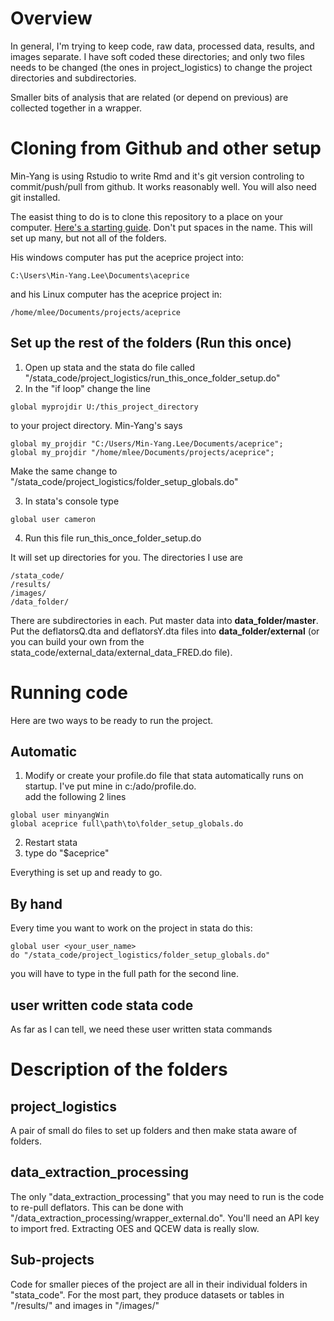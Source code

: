 # Overview
In general, I'm trying to keep code, raw data, processed data, results, and images separate.  I have soft coded these directories; and only two files needs to be changed (the ones in project_logistics) to change the project directories and subdirectories.

Smaller bits of analysis that are related (or depend on previous) are collected together in a wrapper.

# Cloning from Github and other setup
Min-Yang is using Rstudio to write Rmd and it's git version controling to commit/push/pull from github. It works reasonably well.  You will also need git installed.

The easist thing to do is to clone this repository to a place on your computer. [Here's a starting guide](https://cfss.uchicago.edu/setup/git-with-rstudio/).  Don't put spaces in the name.  This will set up many, but not all of the folders.

His windows computer has put the aceprice project into:
```
C:\Users\Min-Yang.Lee\Documents\aceprice
```
and his Linux computer has the aceprice project in:
```
/home/mlee/Documents/projects/aceprice
```

## Set up the rest of the folders (Run this once)

1. Open up stata and the stata do file called "/stata_code/project_logistics/run_this_once_folder_setup.do"
2. In the "if loop" change the line

```
global myprojdir U:/this_project_directory
```
to your project directory. Min-Yang's says

```
global my_projdir "C:/Users/Min-Yang.Lee/Documents/aceprice";
global my_projdir "/home/mlee/Documents/projects/aceprice";
```

Make the same change to "/stata_code/project_logistics/folder_setup_globals.do"

3. In stata's console type
```
global user cameron
```
4. Run this file run_this_once_folder_setup.do

It will set up directories for you. The directories I use are
```
/stata_code/
/results/
/images/
/data_folder/
```
There are subdirectories in each. Put master data into **data_folder/master**.  Put the deflatorsQ.dta and deflatorsY.dta files into **data_folder/external** (or you can build your own from the stata_code/external_data/external_data_FRED.do file).


# Running code
Here are two ways to be ready to run the project.

## Automatic
1.  Modify or create your profile.do file that stata automatically runs on startup.  I've put mine in c:/ado/profile.do.  
add the following 2 lines

```
global user minyangWin
global aceprice full\path\to\folder_setup_globals.do 
```
2. Restart stata
3. type do "$aceprice"

Everything is set up and ready to go.

## By hand
Every time you want to work on the project in stata do this:
```
global user <your_user_name>
do "/stata_code/project_logistics/folder_setup_globals.do"
```
you will have to type in the full path for the second line.




## user written code stata code
As far as I can tell, we need these user written stata commands
<!---
1. renvarlab
1. egenmore
1. tabcount
1. ineqdeco, ineqdec0
1. vioplot
1. renvars
1. mdesc
--->
# Description of the folders

## project_logistics
A pair of small do files to set up folders and then make stata aware of folders.

## data_extraction_processing

The only "data_extraction_processing" that you may need to run is the code to re-pull deflators.  This can be done with "/data_extraction_processing/wrapper_external.do".  You'll need an API key to import fred.  Extracting OES and QCEW data is really slow. 

## Sub-projects
Code for smaller pieces of the project are all in their individual folders in "stata_code". For the most part, they produce datasets or tables in  "/results/" and images in "/images/"
